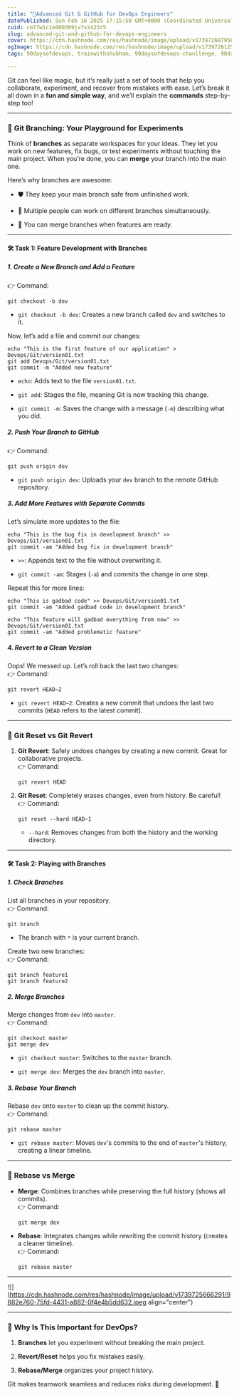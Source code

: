 ```yaml
---
title: "🌟Advanced Git & GitHub for DevOps Engineers"
datePublished: Sun Feb 16 2025 17:15:59 GMT+0000 (Coordinated Universal Time)
cuid: cm77w1c1e000309jv7vz423r5
slug: advanced-git-and-github-for-devops-engineers
cover: https://cdn.hashnode.com/res/hashnode/image/upload/v1739726079565/f00abeb9-3ef3-4dbe-a7d7-75df39d79938.png
ogImage: https://cdn.hashnode.com/res/hashnode/image/upload/v1739726125451/b0fb8a91-ef56-4567-88c0-b8f4cd8d047d.png
tags: 90daysofdevops, trainwithshubham, 90daysofdevops-chanllenge, 90daysofdevopschallenge

---
```


Git can feel like magic, but it’s really just a set of tools that help you collaborate, experiment, and recover from mistakes with ease. Let’s break it all down in a **fun and simple way**, and we’ll explain the **commands** step-by-step too!

---

### 🌿 **Git Branching: Your Playground for Experiments**

Think of **branches** as separate workspaces for your ideas. They let you work on new features, fix bugs, or test experiments without touching the main project. When you’re done, you can **merge** your branch into the main one.

Here’s why branches are awesome:

* 🛡️ They keep your main branch safe from unfinished work.
    
* 🤝 Multiple people can work on different branches simultaneously.
    
* 🔀 You can merge branches when features are ready.
    

---

#### 🛠 **Task 1: Feature Development with Branches**

##### 1\. **Create a New Branch and Add a Feature**

👉 Command:

```plaintext
git checkout -b dev
```

* `git checkout -b dev`: Creates a new branch called `dev` and switches to it.
    

Now, let’s add a file and commit our changes:

```plaintext
echo "This is the first feature of our application" > Devops/Git/version01.txt
git add Devops/Git/version01.txt
git commit -m "Added new feature"
```

* `echo`: Adds text to the file `version01.txt`.
    
* `git add`: Stages the file, meaning Git is now tracking this change.
    
* `git commit -m`: Saves the change with a message (`-m`) describing what you did.
    

##### 2\. **Push Your Branch to GitHub**

👉 Command:

```plaintext
git push origin dev
```

* `git push origin dev`: Uploads your `dev` branch to the remote GitHub repository.
    

##### 3\. **Add More Features with Separate Commits**

Let’s simulate more updates to the file:

```plaintext
echo "This is the bug fix in development branch" >> Devops/Git/version01.txt
git commit -am "Added bug fix in development branch"
```

* `>>`: Appends text to the file without overwriting it.
    
* `git commit -am`: Stages (`-a`) and commits the change in one step.
    

Repeat this for more lines:

```plaintext
echo "This is gadbad code" >> Devops/Git/version01.txt
git commit -am "Added gadbad code in development branch"

echo "This feature will gadbad everything from now" >> Devops/Git/version01.txt
git commit -am "Added problematic feature"
```

##### 4\. **Revert to a Clean Version**

Oops! We messed up. Let’s roll back the last two changes:  
👉 Command:

```plaintext
git revert HEAD~2
```

* `git revert HEAD~2`: Creates a new commit that undoes the last two commits (`HEAD` refers to the latest commit).
    

---

### 🔄 **Git Reset vs Git Revert**

1. **Git Revert**: Safely undoes changes by creating a new commit. Great for collaborative projects.  
    👉 Command:
    
    ```plaintext
    git revert HEAD  
    ```
    
2. **Git Reset**: Completely erases changes, even from history. Be careful!  
    👉 Command:
    
    ```plaintext
    git reset --hard HEAD~1  
    ```
    
    * `--hard`: Removes changes from both the history and the working directory.
        

---

#### 🛠 **Task 2: Playing with Branches**

##### 1\. **Check Branches**

List all branches in your repository.  
👉 Command:

```plaintext
git branch
```

* The branch with `*` is your current branch.
    

Create two new branches:  
👉 Command:

```plaintext
git branch feature1
git branch feature2
```

##### 2\. **Merge Branches**

Merge changes from `dev` into `master`.  
👉 Command:

```plaintext
git checkout master
git merge dev
```

* `git checkout master`: Switches to the `master` branch.
    
* `git merge dev`: Merges the `dev` branch into `master`.
    

##### 3\. **Rebase Your Branch**

Rebase `dev` onto `master` to clean up the commit history.  
👉 Command:

```plaintext
git rebase master
```

* `git rebase master`: Moves `dev`'s commits to the end of `master`'s history, creating a linear timeline.
    

---

### 🔀 **Rebase vs Merge**

* **Merge**: Combines branches while preserving the full history (shows all commits).  
    👉 Command:
    
    ```plaintext
    git merge dev  
    ```
    
* **Rebase**: Integrates changes while rewriting the commit history (creates a cleaner timeline).  
    👉 Command:
    
    ```plaintext
    git rebase master  
    ```
    

---

![](https://cdn.hashnode.com/res/hashnode/image/upload/v1739725666291/9882e760-75fd-4431-a882-0f4e4b5dd632.jpeg align="center")

---

### 🎯 **Why Is This Important for DevOps?**

1. **Branches** let you experiment without breaking the main project.
    
2. **Revert/Reset** helps you fix mistakes easily.
    
3. **Rebase/Merge** organizes your project history.
    

Git makes teamwork seamless and reduces risks during development. 🚀
